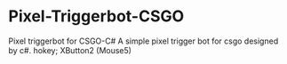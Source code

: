 # Pixel-Triggerbot-CSGO
Pixel triggerbot for CSGO-C#
A simple pixel trigger bot for csgo designed by c#.
hokey; XButton2 (Mouse5)
